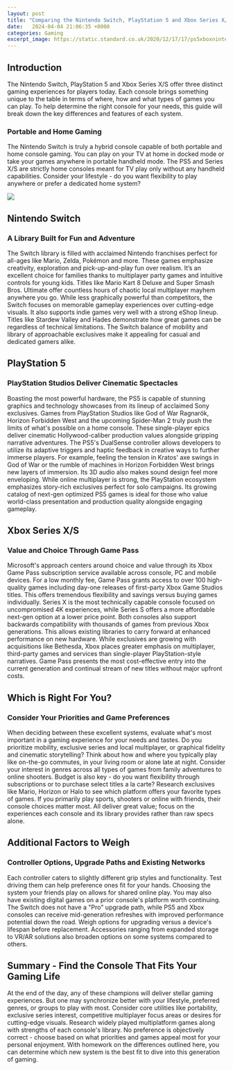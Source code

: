 ```yaml
---
layout: post
title: "Comparing the Nintendo Switch, PlayStation 5 and Xbox Series X/S - Which Console is Right for You?"
date:   2024-04-04 21:06:35 +0000
categories: Gaming
excerpt_image: https://static.standard.co.uk/2020/12/17/17/ps5xboxnintendojpg?width=1200&amp;width=1200&amp;auto=webp&amp;quality=75
---
```


## Introduction
The Nintendo Switch, PlayStation 5 and Xbox Series X/S offer three distinct gaming experiences for players today. Each console brings something unique to the table in terms of where, how and what types of games you can play. To help determine the right console for your needs, this guide will break down the key differences and features of each system.
### Portable and Home Gaming 
The Nintendo Switch is truly a hybrid console capable of both portable and home console gaming. You can play on your TV at home in docked mode or take your games anywhere in portable handheld mode. The PS5 and Series X/S are strictly home consoles meant for TV play only without any handheld capabilities. Consider your lifestyle - do you want flexibility to play anywhere or prefer a dedicated home system?

![](https://static.standard.co.uk/2020/12/17/17/ps5xboxnintendojpg?width=1200&amp;width=1200&amp;auto=webp&amp;quality=75)
## Nintendo Switch
### A Library Built for Fun and Adventure  
The Switch library is filled with acclaimed Nintendo franchises perfect for all-ages like Mario, Zelda, Pokémon and more. These games emphasize creativity, exploration and pick-up-and-play fun over realism. It’s an excellent choice for families thanks to multiplayer party games and intuitive controls for young kids. Titles like Mario Kart 8 Deluxe and Super Smash Bros. Ultimate offer countless hours of chaotic local multiplayer mayhem anywhere you go.
While less graphically powerful than competitors, the Switch focuses on memorable gameplay experiences over cutting-edge visuals. It also supports indie games very well with a strong eShop lineup. Titles like Stardew Valley and Hades demonstrate how great games can be regardless of technical limitations. The Switch balance of mobility and library of approachable exclusives make it appealing for casual and dedicated gamers alike. 
## PlayStation 5  
### PlayStation Studios Deliver Cinematic Spectacles
Boasting the most powerful hardware, the PS5 is capable of stunning graphics and technology showcases from its lineup of acclaimed Sony exclusives. Games from PlayStation Studios like God of War Ragnarök, Horizon Forbidden West and the upcoming Spider-Man 2 truly push the limits of what's possible on a home console. These single-player epics deliver cinematic Hollywood-caliber production values alongside gripping narrative adventures.
The PS5's DualSense controller allows developers to utilize its adaptive triggers and haptic feedback in creative ways to further immerse players. For example, feeling the tension in Kratos' axe swings in God of War or the rumble of machines in Horizon Forbidden West brings new layers of immersion. Its 3D audio also makes sound design feel more enveloping. 
While online multiplayer is strong, the PlayStation ecosystem emphasizes story-rich exclusives perfect for solo campaigns. Its growing catalog of next-gen optimized PS5 games is ideal for those who value world-class presentation and production quality alongside engaging gameplay.
## Xbox Series X/S
### Value and Choice Through Game Pass
Microsoft's approach centers around choice and value through its Xbox Game Pass subscription service available across console, PC and mobile devices. For a low monthly fee, Game Pass grants access to over 100 high-quality games including day-one releases of first-party Xbox Game Studios titles. This offers tremendous flexibility and savings versus buying games individually. 
Series X is the most technically capable console focused on uncompromised 4K experiences, while Series S offers a more affordable next-gen option at a lower price point. Both consoles also support backwards compatibility with thousands of games from previous Xbox generations. This allows existing libraries to carry forward at enhanced performance on new hardware. 
While exclusives are growing with acquisitions like Bethesda, Xbox places greater emphasis on multiplayer, third-party games and services than single-player PlayStation-style narratives. Game Pass presents the most cost-effective entry into the current generation and continual stream of new titles without major upfront costs.
## Which is Right For You?
### Consider Your Priorities and Game Preferences
When deciding between these excellent systems, evaluate what's most important in a gaming experience for your needs and tastes. Do you prioritize mobility, exclusive series and local multiplayer, or graphical fidelity and cinematic storytelling? 
Think about how and where you typically play like on-the-go commutes, in your living room or alone late at night. Consider your interest in genres across all types of games from family adventures to online shooters. Budget is also key - do you want flexibility through subscriptions or to purchase select titles a la carte? 
Research exclusives like Mario, Horizon or Halo to see which platform offers your favorite types of games. If you primarily play sports, shooters or online with friends, their console choices matter most. All deliver great value; focus on the experiences each console and its library provides rather than raw specs alone.
## Additional Factors to Weigh
### Controller Options, Upgrade Paths and Existing Networks
Each controller caters to slightly different grip styles and functionality. Test driving them can help preference ones fit for your hands. Choosing the system your friends play on allows for shared online play. You may also have existing digital games on a prior console's platform worth continuing.
The Switch does not have a "Pro" upgrade path, while PS5 and Xbox consoles can receive mid-generation refreshes with improved performance potential down the road. Weigh options for upgrading versus a device's lifespan before replacement. Accessories ranging from expanded storage to VR/AR solutions also broaden options on some systems compared to others.
## Summary - Find the Console That Fits Your Gaming Life
At the end of the day, any of these champions will deliver stellar gaming experiences. But one may synchronize better with your lifestyle, preferred genres, or groups to play with most. Consider core utilities like portability, exclusive series interest, competitive multiplayer focus areas or desires for cutting-edge visuals. 
Research widely played multiplatform games along with strengths of each console's library. No preference is objectively correct - choose based on what priorities and games appeal most for your personal enjoyment. With homework on the differences outlined here, you can determine which new system is the best fit to dive into this generation of gaming.